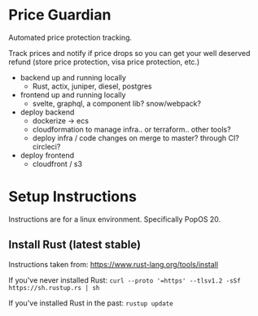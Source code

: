 # Price Guardian

Automated price protection tracking.

Track prices and notify if price drops so you can get your well deserved refund (store price protection, visa price protection, etc.)

- backend up and running locally
    - Rust, actix, juniper, diesel, postgres
- frontend up and running locally
    - svelte, graphql, a component lib? snow/webpack?
- deploy backend
    - dockerize -> ecs
    - cloudformation to manage infra.. or terraform.. other tools?
    - deploy infra / code changes on merge to master? through CI? circleci?
- deploy frontend
    - cloudfront / s3

# Setup Instructions

Instructions are for a linux environment. Specifically PopOS 20.

## Install Rust (latest stable)

Instructions taken from: https://www.rust-lang.org/tools/install

If you've never installed Rust:
`curl --proto '=https' --tlsv1.2 -sSf https://sh.rustup.rs | sh`

If you've installed Rust in the past:
`rustup update`
